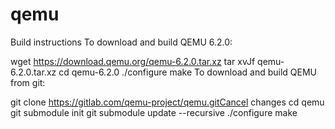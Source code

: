 # qemu
Build instructions
To download and build QEMU 6.2.0:

wget https://download.qemu.org/qemu-6.2.0.tar.xz
tar xvJf qemu-6.2.0.tar.xz
cd qemu-6.2.0
./configure
make
To download and build QEMU from git:

git clone https://gitlab.com/qemu-project/qemu.gitCancel changes
cd qemu
git submodule init
git submodule update --recursive
./configure
make

